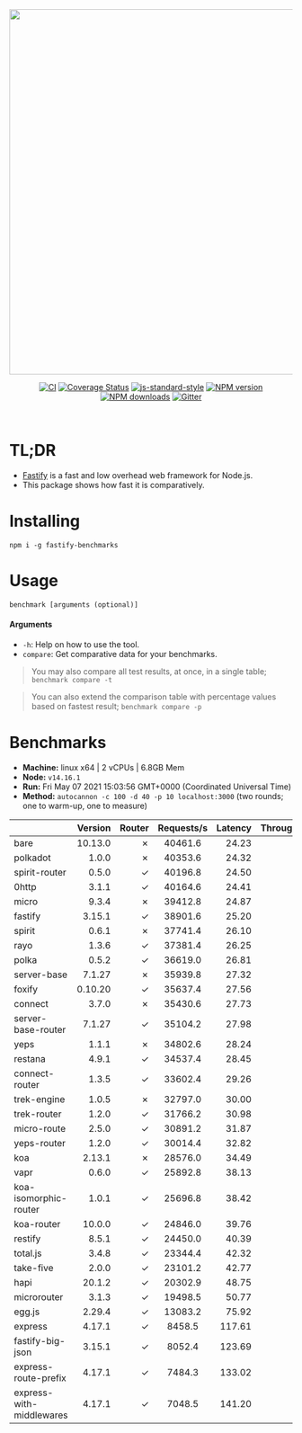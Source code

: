 <div align="center">
<img src="https://github.com/fastify/graphics/raw/master/full-logo.png" width="650" height="auto"/>
</div>

<div align="center">

[![CI](https://github.com/fastify/fastify/workflows/ci/badge.svg)](https://github.com/fastify/fastify/actions/workflows/ci.yml)
[![Coverage Status](https://coveralls.io/repos/github/fastify/fastify/badge.svg?branch=master)](https://coveralls.io/github/fastify/fastify?branch=master)
[![js-standard-style](https://img.shields.io/badge/code%20style-standard-brightgreen.svg?style=flat)](http://standardjs.com/)
[![NPM version](https://img.shields.io/npm/v/fastify.svg?style=flat)](https://www.npmjs.com/package/fastify)
[![NPM downloads](https://img.shields.io/npm/dm/fastify.svg?style=flat)](https://www.npmjs.com/package/fastify) [![Gitter](https://badges.gitter.im/gitterHQ/gitter.svg)](https://gitter.im/fastify)
</div>
<br />

# TL;DR

* [Fastify](https://github.com/fastify/fastify) is a fast and low overhead web framework for Node.js.
* This package shows how fast it is comparatively.

# Installing

```
npm i -g fastify-benchmarks
```

# Usage

```
benchmark [arguments (optional)]
```

#### Arguments

* `-h`: Help on how to use the tool.
* `compare`: Get comparative data for your benchmarks.

> You may also compare all test results, at once, in a single table; `benchmark compare -t`

> You can also extend the comparison table with percentage values based on fastest result; `benchmark compare -p`
# Benchmarks

* __Machine:__ linux x64 | 2 vCPUs | 6.8GB Mem
* __Node:__ `v14.16.1`
* __Run:__ Fri May 07 2021 15:03:56 GMT+0000 (Coordinated Universal Time)
* __Method:__ `autocannon -c 100 -d 40 -p 10 localhost:3000` (two rounds; one to warm-up, one to measure)

|                          | Version | Router | Requests/s | Latency | Throughput/Mb |
| :--                      | --:     | --:    | :-:        | --:     | --:           |
| bare                     | 10.13.0 | ✗      | 40461.6    | 24.23   | 7.22          |
| polkadot                 | 1.0.0   | ✗      | 40353.6    | 24.32   | 7.20          |
| spirit-router            | 0.5.0   | ✓      | 40196.8    | 24.50   | 7.17          |
| 0http                    | 3.1.1   | ✓      | 40164.6    | 24.41   | 7.16          |
| micro                    | 9.3.4   | ✗      | 39412.8    | 24.87   | 7.03          |
| fastify                  | 3.15.1  | ✓      | 38901.6    | 25.20   | 6.94          |
| spirit                   | 0.6.1   | ✗      | 37741.4    | 26.10   | 6.73          |
| rayo                     | 1.3.6   | ✓      | 37381.4    | 26.25   | 6.67          |
| polka                    | 0.5.2   | ✓      | 36619.0    | 26.81   | 6.53          |
| server-base              | 7.1.27  | ✗      | 35939.8    | 27.32   | 6.41          |
| foxify                   | 0.10.20 | ✓      | 35637.4    | 27.56   | 5.85          |
| connect                  | 3.7.0   | ✗      | 35430.6    | 27.73   | 6.32          |
| server-base-router       | 7.1.27  | ✓      | 35104.2    | 27.98   | 6.26          |
| yeps                     | 1.1.1   | ✗      | 34802.6    | 28.24   | 6.21          |
| restana                  | 4.9.1   | ✓      | 34537.4    | 28.45   | 6.16          |
| connect-router           | 1.3.5   | ✓      | 33602.4    | 29.26   | 5.99          |
| trek-engine              | 1.0.5   | ✗      | 32797.0    | 30.00   | 5.38          |
| trek-router              | 1.2.0   | ✓      | 31766.2    | 30.98   | 5.21          |
| micro-route              | 2.5.0   | ✓      | 30891.2    | 31.87   | 5.51          |
| yeps-router              | 1.2.0   | ✓      | 30014.4    | 32.82   | 5.35          |
| koa                      | 2.13.1  | ✗      | 28576.0    | 34.49   | 5.10          |
| vapr                     | 0.6.0   | ✓      | 25892.8    | 38.13   | 4.25          |
| koa-isomorphic-router    | 1.0.1   | ✓      | 25696.8    | 38.42   | 4.58          |
| koa-router               | 10.0.0  | ✓      | 24846.0    | 39.76   | 4.43          |
| restify                  | 8.5.1   | ✓      | 24450.0    | 40.39   | 4.41          |
| total.js                 | 3.4.8   | ✓      | 23344.4    | 42.32   | 7.15          |
| take-five                | 2.0.0   | ✓      | 23101.2    | 42.77   | 8.31          |
| hapi                     | 20.1.2  | ✓      | 20302.9    | 48.75   | 3.62          |
| microrouter              | 3.1.3   | ✓      | 19498.5    | 50.77   | 3.48          |
| egg.js                   | 2.29.4  | ✓      | 13083.2    | 75.92   | 4.60          |
| express                  | 4.17.1  | ✓      | 8458.5     | 117.61  | 1.51          |
| fastify-big-json         | 3.15.1  | ✓      | 8052.4     | 123.69  | 92.63         |
| express-route-prefix     | 4.17.1  | ✓      | 7484.3     | 133.02  | 2.77          |
| express-with-middlewares | 4.17.1  | ✓      | 7048.5     | 141.20  | 2.62          |

